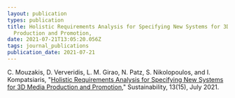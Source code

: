 ```yaml
---
layout: publication
types: publication
title: Holistic Requirements Analysis for Specifying New Systems for 3D Media
  Production and Promotion,
date: 2021-07-21T13:05:20.056Z
tags: journal_publications
publication_date: 2021-07-21
---
```

C. Mouzakis, D. Ververidis, L. M. Girao, N. Patz, S. Nikolopoulos, and I. Kompatsiaris, "[Holistic Requirements Analysis for Specifying New Systems for 3D Media Production and Promotion](https://www.mdpi.com/2071-1050/13/15/8155)," Sustainability, 13(15), July 2021.